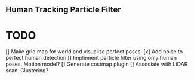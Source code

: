 ## Human Tracking Particle Filter

# TODO
[] Make grid map for world and visualize perfect poses.
[x] Add noise to perfect human detection
[] Implement particle filter using only human poses. Motion model?
[] Generate costmap plugin
[] Associate with LiDAR scan. Clustering? 
